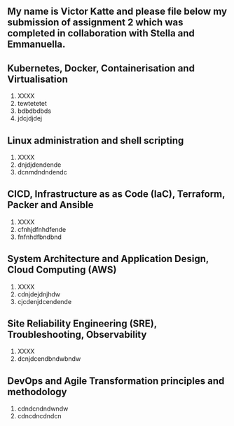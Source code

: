 ## My name is Victor Katte and please file below my submission of assignment 2 which was completed in collaboration with Stella and Emmanuella.

## Kubernetes, Docker, Containerisation and Virtualisation

1. XXXX
2. tewtetetet
3. bdbdbdbds
4. jdcjdjdej

## Linux administration and shell scripting

1. XXXX
2. dnjdjdendende
3. dcnmdndndendc

## CICD, Infrastructure as as Code (IaC), Terraform, Packer and Ansible

1. XXXX
2. cfnhjdfnhdfende
3. fnfnhdfbndbnd

## System Architecture and Application Design, Cloud Computing (AWS)

1. XXXX
2. cdnjdejdnjhdw
3. cjcdenjdcendende


## Site Reliability Engineering (SRE), Troubleshooting, Observability

1. XXXX
2. dcnjdcendbndwbndw


## DevOps and Agile Transformation principles and methodology

1. cdndcndndwndw
2. cdncdncdndcn